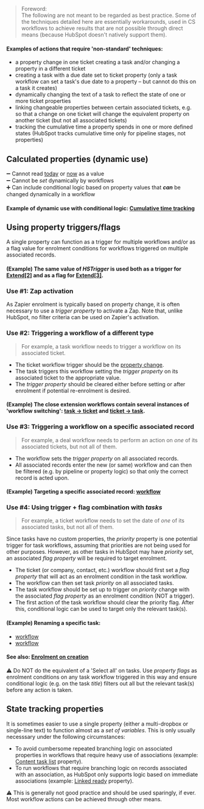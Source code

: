 > Foreword:  
> The following are not meant to be regarded as best practice. Some of the techniques detailed here are essentially workarounds, used in CS workflows to achieve results that are not possible through direct means (because HubSpot doesn't natively support them).  
  
#### Examples of actions that require 'non-standard' techniques:

- a property change in one ticket creating a task and/or changing a property in a different ticket   
- creating a task with a due date set to ticket property (only a task workflow can set a task's due date to a property – but cannot do this on a task it creates)  
- dynamically changing the text of a task to reflect the state of one or more ticket properties  
- linking changeable properties between certain associated tickets, e.g. so that a change on one ticket will change the equivalent property on another ticket (but not all associated tickets)  
- tracking the cumulative time a property spends in one or more defined states (HubSpot tracks cumulative time only for pipeline stages, not properties)   

## Calculated properties (dynamic use)

➖ Cannot read <u>today</u> or <u>now</u> as a value  
➖ Cannot be <i>set</i> dynamically by workflows  
➕ Can include conditional logic based on property values that <b><i>can</i></b> be changed dynamically in a workflow  

#### Example of dynamic use with conditional logic: [Cumulative time tracking](../workflows/Cumulative-time-tracking.md)  

## Using property triggers/flags

A single property can function as a trigger for multiple workflows and/or as a flag value for enrolment conditions for workflows triggered on multiple associated records.

#### (Example) The same value of *HSTrigger* is used both as a trigger for [Extend[2]](../workflows/SUP-Extend-2-Trigger-extension-task-date-change-creation.md) and as a flag for [Extend[3]](../workflows/SUP-Extend-3-Update-unassign-issue-task-date-and-create-new-final-reminder.md).  

### Use #1: Zap activation  

As Zapier enrolment is typically based on property change, it is often necessary to use a *trigger property* to activate a Zap. Note that, unlike HubSpot, no filter criteria can be used on Zapier's activation.  

### Use #2: Triggering a workflow of a different type  
> For example, a task workflow needs to trigger a workflow on its associated ticket.  

- The ticket workflow trigger should be the <u>property change</u>.  
- The task triggers this workflow setting the *trigger property* on its associated ticket to the appropriate value.
- The *trigger property* should be cleared either before setting or after enrolment if potential re-enrolment is desired.  

#### (Example) The close extension workflows contain several instances of 'workflow switching': [task → ticket](../workflows/SUP-Extend-1-Trigger-workflow-to-update-dates-for-tasks.md) and [ticket → task](../workflows/SUP-Extend-2-Trigger-extension-task-date-change-creation.md).   

### Use #3: Triggering a workflow on a specific associated record  
> For example, a deal workflow needs to perform an action on <i>one</i> of its associated tickets, but not all of them.  

- The workflow sets the *trigger property* on all associated records.  
- All associated records enter the new (or same) workflow and can then be filtered (e.g. by pipeline or property logic) so that only the correct record is acted upon.  

#### (Example) Targeting a specific associated record: [workflow]()

### Use #4: Using trigger + flag combination with <i>tasks</i>
> For example, a ticket workflow needs to set the date of <i>one</i> of its associated tasks, but not all of them.  

Since tasks have no custom properties, the *priority* property is one potential trigger for task workflows, assuming that priorities are not being used for other purposes. However, as other tasks in HubSpot may have *priority* set, an associated *flag property* will be required to target enrolment.  

- The ticket (or company, contact, etc.) workflow should first set a *flag property* that will act as an enrolment condition in the task workflow.
- The workflow can then set task *priority* on all associated tasks.  
- The task workflow should be set up to trigger on *priority* change with the associated *flag property* as an enrolment condition (NOT a trigger).  
- The first action of the task workflow should clear the priority flag. After this, conditional logic can be used to target only the relevant task(s).  

#### (Example) Renaming a specific task:
- [workflow]()  
- [workflow]()  

#### See also: [Enrolment on creation](../articles/Article-Workflow-triggers-and-enrolment.md#enrolment-on-creation)  

⚠️ Do NOT do the equivalent of a 'Select all' on tasks. Use *property flags* as enrolment conditions on any task workflow triggered in this way and ensure conditional logic (e.g. on the task *title*) filters out all but the relevant task(s) before any action is taken.  

## State tracking properties

It is sometimes easier to use a single property (either a multi-dropbox or single-line text) to function almost as a <i>set of variables</i>. This is only usually necesssary under the following circumstances:  

- To avoid cumbersome repeated branching logic on associated properties in workflows that require heavy use of associations (example: [Content task list]() property).  
- To run workflows that require branching logic on records associated with an association, as HubSpot only supports logic based on immediate associations (example: [Linked ready]() property).  

⚠️ This is generally not good practice and should be used sparingly, if ever. Most workflow actions can be achieved through other means.  